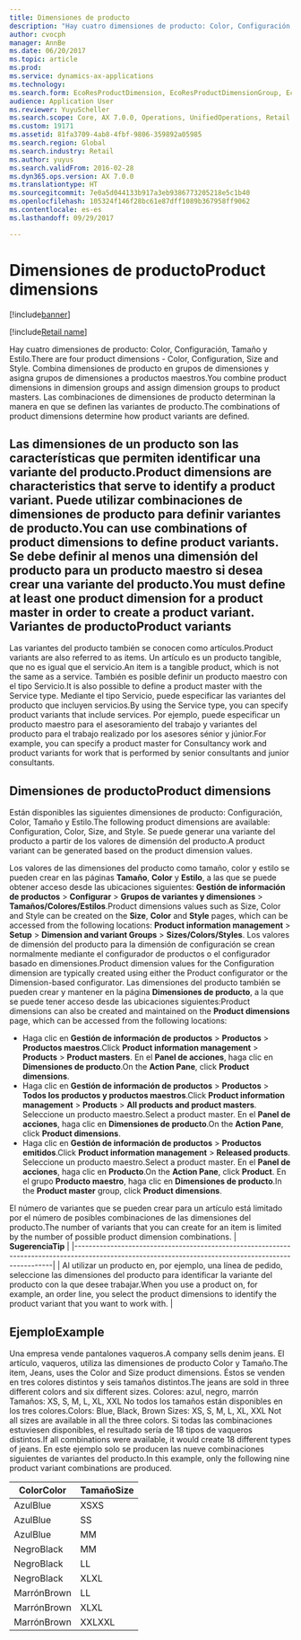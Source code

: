 ```yaml
---
title: Dimensiones de producto
description: "Hay cuatro dimensiones de producto: Color, Configuración, Tamaño y Estilo. Combina dimensiones de producto en grupos de dimensiones y asigna grupos de dimensiones a productos maestros. Las combinaciones de dimensiones de producto determinan la manera en que se definen las variantes de producto."
author: cvocph
manager: AnnBe
ms.date: 06/20/2017
ms.topic: article
ms.prod: 
ms.service: dynamics-ax-applications
ms.technology: 
ms.search.form: EcoResProductDimension, EcoResProductDimensionGroup, EcoResProductMasterDimension, RetailEcoResColor, RetailEcoResSize, RetailEcoResStyle
audience: Application User
ms.reviewer: YuyuScheller
ms.search.scope: Core, AX 7.0.0, Operations, UnifiedOperations, Retail
ms.custom: 19171
ms.assetid: 81fa3709-4ab8-4fbf-9806-359892a05985
ms.search.region: Global
ms.search.industry: Retail
ms.author: yuyus
ms.search.validFrom: 2016-02-28
ms.dyn365.ops.version: AX 7.0.0
ms.translationtype: HT
ms.sourcegitcommit: 7e0a5d044133b917a3eb9386773205218e5c1b40
ms.openlocfilehash: 105324f146f28bc61e87dff1089b367958ff9062
ms.contentlocale: es-es
ms.lasthandoff: 09/29/2017

---
```


# <a name="product-dimensions"></a><span data-ttu-id="9cfb2-105">Dimensiones de producto</span><span class="sxs-lookup"><span data-stu-id="9cfb2-105">Product dimensions</span></span>

[!include[banner](../includes/banner.md)]

[!include[Retail name](../includes/retail-name.md)]


<span data-ttu-id="9cfb2-106">Hay cuatro dimensiones de producto: Color, Configuración, Tamaño y Estilo.</span><span class="sxs-lookup"><span data-stu-id="9cfb2-106">There are four product dimensions -  Color, Configuration, Size and Style.</span></span> <span data-ttu-id="9cfb2-107">Combina dimensiones de producto en grupos de dimensiones y asigna grupos de dimensiones a productos maestros.</span><span class="sxs-lookup"><span data-stu-id="9cfb2-107">You combine product dimensions in dimension groups and assign dimension groups to product masters.</span></span> <span data-ttu-id="9cfb2-108">Las combinaciones de dimensiones de producto determinan la manera en que se definen las variantes de producto.</span><span class="sxs-lookup"><span data-stu-id="9cfb2-108">The combinations of product dimensions determine how product variants are defined.</span></span>

<span data-ttu-id="9cfb2-109">Las dimensiones de un producto son las características que permiten identificar una variante del producto.</span><span class="sxs-lookup"><span data-stu-id="9cfb2-109">Product dimensions are characteristics that serve to identify a product variant.</span></span> <span data-ttu-id="9cfb2-110">Puede utilizar combinaciones de dimensiones de producto para definir variantes de producto.</span><span class="sxs-lookup"><span data-stu-id="9cfb2-110">You can use combinations of product dimensions to define product variants.</span></span> <span data-ttu-id="9cfb2-111">Se debe definir al menos una dimensión del producto para un producto maestro si desea crear una variante del producto.</span><span class="sxs-lookup"><span data-stu-id="9cfb2-111">You must define at least one product dimension for a product master in order to create a product variant.</span></span>
<span data-ttu-id="9cfb2-112">Variantes de producto</span><span class="sxs-lookup"><span data-stu-id="9cfb2-112">Product variants</span></span>
----------------

<span data-ttu-id="9cfb2-113">Las variantes del producto también se conocen como artículos.</span><span class="sxs-lookup"><span data-stu-id="9cfb2-113">Product variants are also referred to as items.</span></span> <span data-ttu-id="9cfb2-114">Un artículo es un producto tangible, que no es igual que el servicio.</span><span class="sxs-lookup"><span data-stu-id="9cfb2-114">An item is a tangible product, which is not the same as a service.</span></span> <span data-ttu-id="9cfb2-115">También es posible definir un producto maestro con el tipo Servicio.</span><span class="sxs-lookup"><span data-stu-id="9cfb2-115">It is also possible to define a product master with the Service type.</span></span> <span data-ttu-id="9cfb2-116">Mediante el tipo Servicio, puede especificar las variantes del producto que incluyen servicios.</span><span class="sxs-lookup"><span data-stu-id="9cfb2-116">By using the Service type, you can specify product variants that include services.</span></span> <span data-ttu-id="9cfb2-117">Por ejemplo, puede especificar un producto maestro para el asesoramiento del trabajo y variantes del producto para el trabajo realizado por los asesores sénior y júnior.</span><span class="sxs-lookup"><span data-stu-id="9cfb2-117">For example, you can specify a product master for Consultancy work and product variants for work that is performed by senior consultants and junior consultants.</span></span>

## <a name="product-dimensions"></a><span data-ttu-id="9cfb2-118">Dimensiones de producto</span><span class="sxs-lookup"><span data-stu-id="9cfb2-118">Product dimensions</span></span>
<span data-ttu-id="9cfb2-119">Están disponibles las siguientes dimensiones de producto: Configuración, Color, Tamaño y Estilo.</span><span class="sxs-lookup"><span data-stu-id="9cfb2-119">The following product dimensions are available: Configuration, Color, Size, and Style.</span></span> <span data-ttu-id="9cfb2-120">Se puede generar una variante del producto a partir de los valores de dimensión del producto.</span><span class="sxs-lookup"><span data-stu-id="9cfb2-120">A product variant can be generated based on the product dimension values.</span></span>

<span data-ttu-id="9cfb2-121">Los valores de las dimensiones del producto como tamaño, color y estilo se pueden crear en las páginas **Tamaño**, **Color** y **Estilo**, a las que se puede obtener acceso desde las ubicaciones siguientes: **Gestión de información de productos** &gt; **Configurar** &gt; **Grupos de variantes y dimensiones** &gt; **Tamaños/Colores/Estilos**.</span><span class="sxs-lookup"><span data-stu-id="9cfb2-121">Product dimensions values such as Size, Color and Style can be created on the **Size**, **Color** and **Style** pages, which can be accessed from the following locations: **Product information management** &gt; **Setup** &gt; **Dimension and variant Groups** &gt; **Sizes/Colors/Styles**.</span></span> <span data-ttu-id="9cfb2-122">Los valores de dimensión del producto para la dimensión de configuración se crean normalmente mediante el configurador de productos o el configurador basado en dimensiones.</span><span class="sxs-lookup"><span data-stu-id="9cfb2-122">Product dimension values for the Configuration dimension are typically created using either the Product configurator or the Dimension-based configurator.</span></span> <span data-ttu-id="9cfb2-123">Las dimensiones del producto también se pueden crear y mantener en la página **Dimensiones de producto**, a la que se puede tener acceso desde las ubicaciones siguientes:</span><span class="sxs-lookup"><span data-stu-id="9cfb2-123">Product dimensions can also be created and maintained on the **Product dimensions** page, which can be accessed from the following locations:</span></span>
-   <span data-ttu-id="9cfb2-124">Haga clic en **Gestión de información de productos** &gt; **Productos** &gt; **Productos maestros**.</span><span class="sxs-lookup"><span data-stu-id="9cfb2-124">Click **Product information management** &gt; **Products** &gt; **Product masters**.</span></span> <span data-ttu-id="9cfb2-125">En el **Panel de acciones**, haga clic en **Dimensiones de producto**.</span><span class="sxs-lookup"><span data-stu-id="9cfb2-125">On the **Action Pane**, click **Product dimensions**.</span></span>
-   <span data-ttu-id="9cfb2-126">Haga clic en **Gestión de información de productos** &gt; **Productos** &gt; **Todos los productos y productos maestros**.</span><span class="sxs-lookup"><span data-stu-id="9cfb2-126">Click **Product information management** &gt; **Products** &gt; **All products and product masters**.</span></span> <span data-ttu-id="9cfb2-127">Seleccione un producto maestro.</span><span class="sxs-lookup"><span data-stu-id="9cfb2-127">Select a product master.</span></span> <span data-ttu-id="9cfb2-128">En el **Panel de acciones**, haga clic en **Dimensiones de producto**.</span><span class="sxs-lookup"><span data-stu-id="9cfb2-128">On the **Action Pane**, click **Product dimensions**.</span></span>
-   <span data-ttu-id="9cfb2-129">Haga clic en **Gestión de información de productos** &gt; **Productos emitidos**.</span><span class="sxs-lookup"><span data-stu-id="9cfb2-129">Click **Product information management** &gt; **Released products**.</span></span> <span data-ttu-id="9cfb2-130">Seleccione un producto maestro.</span><span class="sxs-lookup"><span data-stu-id="9cfb2-130">Select a product master.</span></span> <span data-ttu-id="9cfb2-131">En el **Panel de acciones**, haga clic en **Producto**.</span><span class="sxs-lookup"><span data-stu-id="9cfb2-131">On the **Action Pane**, click **Product**.</span></span> <span data-ttu-id="9cfb2-132">En el grupo **Producto maestro**, haga clic en **Dimensiones de producto**.</span><span class="sxs-lookup"><span data-stu-id="9cfb2-132">In the **Product master** group, click **Product dimensions**.</span></span>

<span data-ttu-id="9cfb2-133">El número de variantes que se pueden crear para un artículo está limitado por el número de posibles combinaciones de las dimensiones del producto.</span><span class="sxs-lookup"><span data-stu-id="9cfb2-133">The number of variants that you can create for an item is limited by the number of possible product dimension combinations.</span></span>
| <span data-ttu-id="9cfb2-134">**Sugerencia**</span><span class="sxs-lookup"><span data-stu-id="9cfb2-134">**Tip**</span></span>                                                                                                                                              |
|------------------------------------------------------------------------------------------------------------------------------------------------------|
| <span data-ttu-id="9cfb2-135">Al utilizar un producto en, por ejemplo, una línea de pedido, seleccione las dimensiones del producto para identificar la variante del producto con la que desee trabajar.</span><span class="sxs-lookup"><span data-stu-id="9cfb2-135">When you use a product on, for example, an order line, you select the product dimensions to identify the product variant that you want to work with.</span></span> |

## <a name="example"></a><span data-ttu-id="9cfb2-136">Ejemplo</span><span class="sxs-lookup"><span data-stu-id="9cfb2-136">Example</span></span>
<span data-ttu-id="9cfb2-137">Una empresa vende pantalones vaqueros.</span><span class="sxs-lookup"><span data-stu-id="9cfb2-137">A company sells denim jeans.</span></span> <span data-ttu-id="9cfb2-138">El artículo, vaqueros, utiliza las dimensiones de producto Color y Tamaño.</span><span class="sxs-lookup"><span data-stu-id="9cfb2-138">The item, Jeans, uses the Color and Size product dimensions.</span></span> <span data-ttu-id="9cfb2-139">Éstos se venden en tres colores distintos y seis tamaños distintos.</span><span class="sxs-lookup"><span data-stu-id="9cfb2-139">The jeans are sold in three different colors and six different sizes.</span></span> <span data-ttu-id="9cfb2-140">Colores: azul, negro, marrón Tamaños: XS, S, M, L, XL, XXL No todos los tamaños están disponibles en los tres colores.</span><span class="sxs-lookup"><span data-stu-id="9cfb2-140">Colors: Blue, Black, Brown Sizes: XS, S, M, L, XL, XXL Not all sizes are available in all the three colors.</span></span> <span data-ttu-id="9cfb2-141">Si todas las combinaciones estuviesen disponibles, el resultado sería de 18 tipos de vaqueros distintos.</span><span class="sxs-lookup"><span data-stu-id="9cfb2-141">If all combinations were available, it would create 18 different types of jeans.</span></span> <span data-ttu-id="9cfb2-142">En este ejemplo solo se producen las nueve combinaciones siguientes de variantes del producto.</span><span class="sxs-lookup"><span data-stu-id="9cfb2-142">In this example, only the following nine product variant combinations are produced.</span></span>

| <span data-ttu-id="9cfb2-143">Color</span><span class="sxs-lookup"><span data-stu-id="9cfb2-143">Color</span></span> | <span data-ttu-id="9cfb2-144">Tamaño</span><span class="sxs-lookup"><span data-stu-id="9cfb2-144">Size</span></span> |
|-------|------|
| <span data-ttu-id="9cfb2-145">Azul</span><span class="sxs-lookup"><span data-stu-id="9cfb2-145">Blue</span></span>  | <span data-ttu-id="9cfb2-146">XS</span><span class="sxs-lookup"><span data-stu-id="9cfb2-146">XS</span></span>   |
| <span data-ttu-id="9cfb2-147">Azul</span><span class="sxs-lookup"><span data-stu-id="9cfb2-147">Blue</span></span>  | <span data-ttu-id="9cfb2-148">S</span><span class="sxs-lookup"><span data-stu-id="9cfb2-148">S</span></span>    |
| <span data-ttu-id="9cfb2-149">Azul</span><span class="sxs-lookup"><span data-stu-id="9cfb2-149">Blue</span></span>  | <span data-ttu-id="9cfb2-150">M</span><span class="sxs-lookup"><span data-stu-id="9cfb2-150">M</span></span>    |
| <span data-ttu-id="9cfb2-151">Negro</span><span class="sxs-lookup"><span data-stu-id="9cfb2-151">Black</span></span> | <span data-ttu-id="9cfb2-152">M</span><span class="sxs-lookup"><span data-stu-id="9cfb2-152">M</span></span>    |
| <span data-ttu-id="9cfb2-153">Negro</span><span class="sxs-lookup"><span data-stu-id="9cfb2-153">Black</span></span> | <span data-ttu-id="9cfb2-154">L</span><span class="sxs-lookup"><span data-stu-id="9cfb2-154">L</span></span>    |
| <span data-ttu-id="9cfb2-155">Negro</span><span class="sxs-lookup"><span data-stu-id="9cfb2-155">Black</span></span> | <span data-ttu-id="9cfb2-156">XL</span><span class="sxs-lookup"><span data-stu-id="9cfb2-156">XL</span></span>   |
| <span data-ttu-id="9cfb2-157">Marrón</span><span class="sxs-lookup"><span data-stu-id="9cfb2-157">Brown</span></span> | <span data-ttu-id="9cfb2-158">L</span><span class="sxs-lookup"><span data-stu-id="9cfb2-158">L</span></span>    |
| <span data-ttu-id="9cfb2-159">Marrón</span><span class="sxs-lookup"><span data-stu-id="9cfb2-159">Brown</span></span> | <span data-ttu-id="9cfb2-160">XL</span><span class="sxs-lookup"><span data-stu-id="9cfb2-160">XL</span></span>   |
| <span data-ttu-id="9cfb2-161">Marrón</span><span class="sxs-lookup"><span data-stu-id="9cfb2-161">Brown</span></span> | <span data-ttu-id="9cfb2-162">XXL</span><span class="sxs-lookup"><span data-stu-id="9cfb2-162">XXL</span></span>  |






